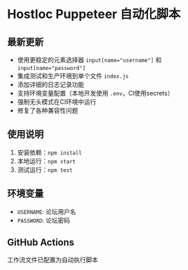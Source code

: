 # Hostloc Puppeteer 自动化脚本

## 最新更新
- 使用更稳定的元素选择器 `input[name="username"]` 和 `input[name="password"]`
- 集成测试和生产环境到单个文件 `index.js`
- 添加详细的日志记录功能
- 支持环境变量配置（本地开发使用 `.env`，CI使用secrets）
- 强制无头模式在CI环境中运行
- 修复了各种兼容性问题

## 使用说明
1. 安装依赖：`npm install`
2. 本地运行：`npm start`
3. 测试运行：`npm test`

## 环境变量
- `USERNAME`: 论坛用户名
- `PASSWORD`: 论坛密码

## GitHub Actions
工作流文件已配置为自动执行脚本